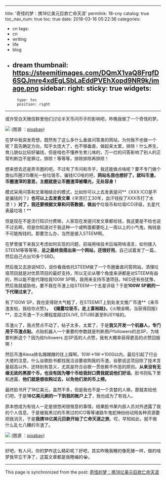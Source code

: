 
---
title: '奇怪的梦：携18亿美元巨款亡命天涯'
permlink: 18-cny
catalog: true
toc_nav_num: true
toc: true
date: 2018-03-16 05:22:36
categories:
- cn
tags:
- cn
- writing
- life
- blog
- dream
thumbnail: https://steemitimages.com/DQmX1vaQ8FrgfD6SQJmre4xdEgLSbLaEddPVEhXopd9NR9k/image.png
sidebar:
    right:
        sticky: true
widgets:
    -
        type: toc
        position: right
---


或许受白天微信群里他们讨论半天币问币乎的影响吧，昨晚我做了一个奇怪的梦。

![](https://steemitimages.com/DQmX1vaQ8FrgfD6SQJmre4xdEgLSbLaEddPVEhXopd9NR9k/image.png)
(图源 ：[pixabay](https://pixabay.com))

在梦中我突发奇想，既然有了这么多什么垂直问答类的网站，为何我不也做一个呢？首先确定方向，知乎太庞大了，也不够垂直，做起来太累，排除！什么养生、育儿貌似比较好骗钱，但是咱也不懂养生育儿啥的，万一烂的问答影响了别人的正常判断岂不是罪过，排除！等等等，排除排除再排除！

想来想去还是弄币圈的吧，不过有了币问和币乎，我还能做点啥呢？要不专门做个类似币圈315曝光一些垃圾币，骗钱ICO啥的吧，**网站名我也想好了，就叫币渣，币圈渣滓的意思，主题就是让币圈渣滓被曝光，无处容身！**

模式采用问答和文章相结合的模式，比如你可以上去发表提问**《XXX ICO是不是骗钱的？》**也可以上去发表文章**《辛苦打工30年，血汗钱投了XXX币打了水漂！》**对了，我还要根据文章和问答数据，做出个**垃圾币和垃圾ICO评级，五星代表最垃圾！**

但是现在不是流行知识付费嘛，人家现在发提问发文章都给钱，我这要是不给也说不过去啊，但是你知道对于我这种一个咸鸭蛋都要吃上一周以上的小气鬼，掏钱是不可能掏钱的。那要怎么办，当然是接入STEEM啊。

在梦里接下来我又考虑如何实现的问题，前端用啥技术后端用啥语言，如何接入STEEM等等等等，**总之最终我搭出来一个网站，还很好用**。自己试着发了一篇，然后自己点出10多个SBD。

然后我又去游说NED，说你看我依托STEEM做了一个币圈垂直问答网站，清理垃圾项目就是对优质项目的最好支持，所以无论从哪个角度来讲都是对STEEM有益的，所以能不能代理给我100W SP啊，我用来支持币渣项目。NED还有些犹豫，然后我就威胁他，要不我在币渣上给STEEM一个五星评级？于是**100W SP刷的一下代理过来了**。

有了100W SP，我也变得财大气粗了，在STEEMIT上到处发文推广币渣**《来币渣发帖，我给你点赞》**， **《揭露垃圾币，走上富裕路》**，**《火眼金睛，当获得回报》**，总之币渣一下火爆程度超过DLIVE, DTUBE甚至BUSY啥的。

币渣火了，我点赞点不动了，帖子太多，太累了，于是**我又开发一个机器人，专门用于币渣点贴**。点贴机器人一个重要的参数就是判断用户followers的总SP，为啥要判断这个？因为给followers 总SP高的人点赞，我有大概率获得更高的点赞回报嘛！


然后币渣Alexa排名蹭蹭蹭的往上蹿啊，10W->1W->1000以内，最后引起了行业大佬的注意，什么谷歌脸书都找我洽谈要收购我的币渣，谷歌说这项目除了技术含量超高以外，还特别有意义，尤其是符合谷歌一贯依赖不作恶的原则。**从来没有无缘无故的黑那个币，也没有因为哪个币给我封口费我就说他们好话**。脸书则私下里和透露，**他们就是想收购过去，以免他们发的币上榜。**

最终脸书开了18亿美元，虽然不多，但是我也不是一个贪婪的人嘛，那就卖给他们吧，于是**18亿美元刷的一下到我的账户上了**，我也成为了有钱人。

原本想成为有钱人一定是很悠闲很惬意的事情，结果脸书某内部人员对外透露了我的个人信息，于是被我黑过的币黑过的ICO等等诸路牛鬼蛇神纷纷动用各种资源要把我消灭，于是**我携18亿美元巨款开始了亡命天涯之旅**。哎，早知如此，就不做什么乱七八糟的币渣了。

![](https://steemitimages.com/DQmZ6XUqbrxAWKkfhmkax8m6xEeXiEgMxWBm6QT7diJWcZd/image.png)
(图源 ：[pixabay](https://pixabay.com))

---

好吧，有人问，你的梦咋这么精彩呢？好吧，其实昨晚我睡的像死猪一样，做的啥梦我早忘干净了，这篇文章都是我瞎编的😭。

- - -

This page is synchronized from the post: [奇怪的梦：携18亿美元巨款亡命天涯](https://steemit.com/@oflyhigh/18-cny)
